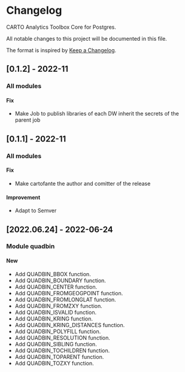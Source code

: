 # Changelog

CARTO Analytics Toolbox Core for Postgres.

All notable changes to this project will be documented in this file.

The format is inspired by [Keep a Changelog](https://keepachangelog.com/en/1.0.0/).

## [0.1.2] - 2022-11

### All modules

#### Fix

- Make Job to publish libraries of each DW inherit the secrets of the parent job

## [0.1.1] - 2022-11

### All modules

#### Fix

- Make cartofante the author and comitter of the release

#### Improvement

- Adapt to Semver

## [2022.06.24] - 2022-06-24

### Module quadbin

#### New

- Add QUADBIN_BBOX function.
- Add QUADBIN_BOUNDARY function.
- Add QUADBIN_CENTER function.
- Add QUADBIN_FROMGEOGPOINT function.
- Add QUADBIN_FROMLONGLAT function.
- Add QUADBIN_FROMZXY function.
- Add QUADBIN_ISVALID function.
- Add QUADBIN_KRING function.
- Add QUADBIN_KRING_DISTANCES function.
- Add QUADBIN_POLYFILL function.
- Add QUADBIN_RESOLUTION function.
- Add QUADBIN_SIBLING function.
- Add QUADBIN_TOCHILDREN function.
- Add QUADBIN_TOPARENT function.
- Add QUADBIN_TOZXY function.
